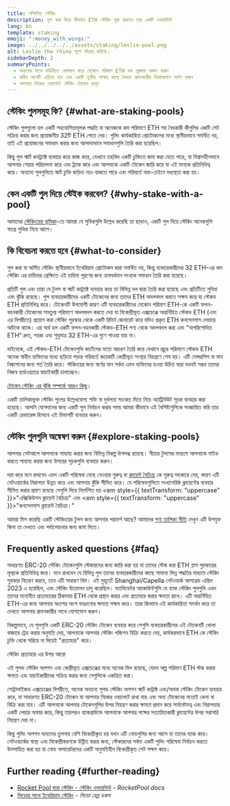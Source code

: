 ```yaml
---
title: সম্মিলিত স্টেকিং
description: পুল করা দিয়ে কীভাবে ETH স্টেকিং শুরু করবেন তার একটি ওভারভিউ
lang: bn
template: staking
emoji: ":money_with_wings:"
image: ../../../../../assets/staking/leslie-pool.png
alt: Leslie the rhino পুলে সাঁতার কাটছে।
sidebarDepth: 2
summaryPoints:
  - অন্যদের সাথে বাহিনীতে যোগদান করে যেকোন পরিমাণ ETH সহ পুরষ্কার অর্জন করুন
  - কঠিন অংশটি এড়িয়ে যান এবং একটি তৃতীয় পক্ষের কাছে বৈধতা প্রদানকারীর ক্রিয়াকলাপ অর্পণ করুন
  - আপনার নিজের ওয়ালেটে স্টেকিং টোকেন রাখুন
---
```


## স্টেকিং পুলসমূহ কি? {#what-are-staking-pools}

স্টেকিং পুলগুলো হল একটি সহযোগিতামূলক পদ্ধতি যা অনেককে কম পরিমাণে ETH সহ বৈধকারী কীগুলির একটি সেট সক্রিয় করার জন্য প্রয়োজনীয় 32টি ETH পেতে দেয়। পুলিং কার্যকারিতা প্রোটোকলের মধ্যে স্থানীয়ভাবে সমর্থিত নয়, তাই এই প্রয়োজনের সমাধান করার জন্য আলাদাভাবে সমাধানগুলি তৈরি করা হয়েছিল।

কিছু পুল স্মার্ট কনট্র্যাক্ট ব্যবহার করে কাজ করে, যেখানে তহবিল একটি চুক্তিতে জমা করা যেতে পারে, যা বিশ্বাসহীনভাবে আপনার শেয়ার পরিচালনা করে এবং ট্র্যাক করে এবং আপনাকে একটি টোকেন জারি করে যা এই মানকে প্রতিনিধিত্ব করে। অন্যান্য পুলগুলিতে স্মার্ট চুক্তি জড়িত নাও থাকতে পারে এবং পরিবর্তে অফ-চেইনে মধ্যস্থতা করা হয়।

## কেন একটি পুল দিয়ে স্টেইক করবেন? {#why-stake-with-a-pool}

আমাদের [স্টেকিংয়ের ভূমিকা](/staking/)-তে আমরা যে সুবিধাগুলি উল্লেখ করেছি তা ছাড়াও, একটি পুল দিয়ে স্টেকিং অনেকগুলি স্বতন্ত্র সুবিধা নিয়ে আসে।

<CardGrid>
  <Card title="প্রবেশে কম বাধা" emoji="🐟" description="Not a whale? No problem. Most staking pools let you stake virtually any amount of ETH by joining forces with other stakers, unlike staking solo which requires 32 ETH." />
  <Card title="আজই স্টেইক করুন" emoji=":stopwatch:" description="Staking with a pool is as easy as a token swap. No need to worry about hardware setup and node maintenance. Pools allow you to deposit your ETH which enables node operators to run validators. Rewards are then distributed to contributors minus a fee for node operations." />
  <Card title="স্টেকিং টোকেনসমূহ" emoji=":droplet:" description="Many staking pools provide a token that represents a claim on your staked ETH and the rewards it generates. This allows you to make use of your staked ETH, e.g. as collateral in DeFi applications." />
</CardGrid>

<StakingComparison page="pools" />

## কি বিবেচনা করতে হবে {#what-to-consider}

পুল করা বা অর্পিত স্টেকিং স্থানীয়ভাবে ইথেরিয়াম প্রোটোকল দ্বারা সমর্থিত নয়, কিন্তু ব্যবহারকারীদের 32 ETH-এর কম স্টেকিং এর চাহিদার প্রেক্ষিতে এই চাহিদা পূরণের জন্য ক্রমবর্ধমান সংখ্যক সমাধান তৈরি করা হয়েছে।

প্রতিটি পুল এবং তারা যে টুলস বা স্মার্ট কন্ট্র্যাক্ট ব্যবহার করে তা বিভিন্ন দল দ্বারা তৈরি করা হয়েছে এবং প্রতিটিতে সুবিধা এবং ঝুঁকি রয়েছে। পুল ব্যবহারকারীদের একটি টোকেনের জন্য তাদের ETH অদলবদল করতে সক্ষম করে যা স্টেকড ETH প্রতিনিধিত্ব করে। টোকেনটি উপযোগী কারণ এটি ব্যবহারকারীদের যেকোন পরিমাণ ETH-কে একটি ফলন-বহনকারী টোকেনের সমতুল্য পরিমাণে অদলবদল করতে দেয় যা বিকেন্দ্রীভূত এক্সচেঞ্জে অন্তর্নিহিত স্টেকড ETH (এবং এর বিপরীতে) প্রয়োগ করা স্টেকিং পুরস্কার থেকে একটি রিটার্ন জেনারেট করে যদিও প্রকৃত ETH কনসেনসাস লেয়ারে আটকে থাকে। এর অর্থ হল একটি ফলন-বহনকারী স্টেকড-ETH পণ্য থেকে অদলবদল করা এবং "অপরিশোধিত ETH" দ্রুত, সহজ এবং শুধুমাত্র 32 ETH-এর গুণে পাওয়া যায় না।

যাইহোক, এই স্টেকড-ETH টোকেনগুলি কার্টেলের মতো আচরণ তৈরি করে যেখানে প্রচুর পরিমাণে স্টেকড ETH অনেক স্বাধীন ব্যক্তিদের মধ্যে ছড়িয়ে পড়ার পরিবর্তে কয়েকটি কেন্দ্রীভূত সংস্থার নিয়ন্ত্রণে শেষ হয়। এটি সেন্সরশিপ বা মান নিষ্কাশনের জন্য শর্ত তৈরি করে। স্টকিংয়ের জন্য স্বর্ণের মান সর্বদা এমন ব্যক্তিদের হওয়া উচিত যারা যখনই সম্ভব তাদের নিজস্ব হার্ডওয়্যারে যাচাইকারী চালাচ্ছেন।

[টোকেন স্টেকিং এর ঝুঁকি সম্পর্কে আরও কিছু](https://notes.ethereum.org/@djrtwo/risks-of-lsd)।

একটি তালিকাভুক্ত স্টেকিং পুলের উল্লেখযোগ্য শক্তি বা দুর্বলতা সংকেত দিতে নিচে অ্যাট্রিবিউট সূচক ব্যবহার করা হয়েছে। আপনি যোগদানের জন্য একটি পুল নির্বাচন করার সময় আমরা কীভাবে এই বৈশিষ্ট্যগুলিকে সংজ্ঞায়িত করি তার একটি রেফারেন্স হিসাবে এই বিভাগটি ব্যবহার করুন।

<StakingConsiderations page="pools" />

## স্টেকিং পুলগুলি অন্বেষণ করুন {#explore-staking-pools}

আপনার সেটআপে আপনাকে সাহায্য করার জন্য বিভিন্ন বিকল্প উপলব্ধ রয়েছে। নীচের টুলসের মাধ্যমে আপনাকে গাইড করতে সাহায্য করার জন্য উপরের সূচকগুলি ব্যবহার করুন।

<ProductDisclaimer />

<StakingProductsCardGrid category="pools" />

দয়া করে মনে রাখবেন এমন একটি পরিষেবা বেছে নেওয়ার গুরুত্ব যা [ক্লায়েন্ট বৈচিত্র্য](/developers/docs/nodes-and-clients/client-diversity/) কে গুরুত্ব সহকারে নেয়, কারণ এটি নেটওয়ার্কের নিরাপত্তা উন্নত করে এবং আপনার ঝুঁকি সীমিত করে। যে পরিষেবাগুলিতে সংখ্যাগরিষ্ঠ ক্লায়েন্টের ব্যবহার সীমিত করার প্রমাণ রয়েছে সেগুলি দিয়ে নির্দেশিত হয় <em style={{ textTransform: "uppercase" }}>"এক্সিকিউশন ক্লায়েন্ট বৈচিত্র্য"</em> এবং <em style={{ textTransform: "uppercase" }}>"কনসেনসাস ক্লায়েন্ট বৈচিত্র্য।"</em>

আমরা মিস করেছি একটি স্টেকিংয়ের টুলস জন্য আপনার পরামর্শ আছে? আমাদের [পণ্য তালিকা নীতি](/contributing/adding-staking-products/) দেখুন এটি উপযুক্ত কিনা তা দেখতে এবং পর্যালোচনার জন্য জমা দিতে।

## Frequently asked questions {#faq}

<ExpandableCard title="আমি কিভাবে পুরস্কার অর্জন করতে পারি?">
সাধারণত ERC-20 স্টেকিং টোকেনগুলি স্টেকারদের জন্য জারি করা হয় যা তাদের স্টেক করা ETH প্লাস পুরস্কারের মূল্যকে প্রতিনিধিত্ব করে। মনে রাখবেন যে বিভিন্ন পুল তাদের ব্যবহারকারীদের কাছে সামান্য ভিন্ন পদ্ধতির মাধ্যমে স্টেকিং পুরস্কার বিতরণ করবে, তবে এটি সাধারণ থিম।
</ExpandableCard>

<ExpandableCard title="আমি কখন আমার অংশীদারিত্ব প্রত্যাহার করতে পারি?">
এই মুহূর্তে! Shanghai/Capella নেটওয়ার্ক আপগ্রেড এপ্রিল 2023 এ হয়েছিল, এবং স্টেকিং উত্তোলন চালু করেছিল। ভ্যালিডেটর অ্যাকাউন্টগুলি যে ব্যাক স্টেকিং পুলগুলি এখন তাদের মনোনীত প্রত্যাহারের ঠিকানায় ETH থেকে প্রস্থান করার এবং প্রত্যাহার করার ক্ষমতা রাখে। এটি অন্তর্নিহিত ETH-এর জন্য আপনার অংশের অংশ ভাঙানোর ক্ষমতা সক্ষম করে। তারা কিভাবে এই কার্যকারিতা সমর্থন করে তা দেখতে আপনার প্রদানকারীর সাথে যোগাযোগ করুন।

বিকল্পভাবে, যে পুলগুলি একটি ERC-20 স্টেকিং টোকেন ব্যবহার করে সেগুলি ব্যবহারকারীদের এই টোকেনটি খোলা বাজারে ট্রেড করার অনুমতি দেয়, আপনাকে আপনার স্টেকিং পজিশন বিক্রি করতে দেয়, কার্যকরভাবে ETH কে স্টেকিং চুক্তি থেকে সরিয়ে না দিয়েই "প্রত্যাহার" করে।

<ButtonLink to="/staking/withdrawals/">স্টেকিং প্রত্যাহার এর উপর আরো</ButtonLink>
</ExpandableCard>

<ExpandableCard title="এটা কি আমার এক্সচেঞ্জ এর মাধ্যমে স্টেকিং থেকে ভিন্ন?">
এই পুলড স্টেকিং অপশন এবং কেন্দ্রীভূত এক্সচেঞ্জের মধ্যে অনেক মিল রয়েছে, যেমন অল্প পরিমাণ ETH স্টক করার ক্ষমতা এবং যাচাইকারীদের সক্রিয় করার জন্য সেগুলিকে একত্রিত করা।

সেন্ট্রালাইজড এক্সচেঞ্জের বিপরীতে, অনেক অন্যান্য পুলড স্টেকিং অপশন স্মার্ট কন্ট্রাক্ট এবং/অথবা স্টেকিং টোকেন ব্যবহার করে, যা সাধারণত ERC-20 টোকেন যা আপনার নিজের ওয়ালেটে রাখা যায় এবং অন্য টোকেনের মতোই কেনা বা বিক্রি করা যায়। এটি আপনাকে আপনার টোকেনগুলির উপর নিয়ন্ত্রণ করার ক্ষমতা প্রদান করে সার্বভৌমত্ব এবং নিরাপত্তার একটি লেয়ার অফার করে, কিন্তু তারপরও ব্যাকগ্রাউন্ডে আপনাকে আপনার পক্ষের সত্যায়িতকারী ক্লায়েন্টের উপর সরাসরি নিয়ন্ত্রণ দেয় না।

কিছু পুলিং অপশন অন্যদের তুলনায় বেশি বিকেন্দ্রীকৃত হয় যখন এটি নোডগুলির জন্য আসে যা তাদের ব্যাক করে। নেটওয়ার্কের স্বাস্থ্য এবং বিকেন্দ্রীকরণকে উন্নীত করার জন্য, স্টেকারদের সর্বদা একটি পুলিং পরিষেবা নির্বাচন করতে উত্সাহিত করা হয় যা নোড অপারেটরদের একটি অনুমতিহীন বিকেন্দ্রীকৃত সেট সক্ষম করে।
</ExpandableCard>

## Further reading {#further-reading}

- [Rocket Pool দ্বারা স্টেকিং - স্টেকিং ওভারভিউ](https://docs.rocketpool.net/guides/staking/overview.html) - _RocketPool docs_
- [লিডোর সাথে ইথেরিয়াম স্টেকিং](https://help.lido.fi/en/collections/2947324-staking-ethereum-with-lido) - _লিডো হেল্প ডকস_
